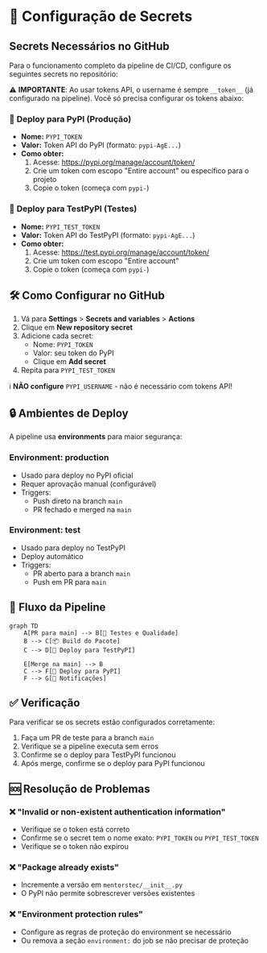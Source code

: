 # 🔐 Configuração de Secrets

## Secrets Necessários no GitHub

Para o funcionamento completo da pipeline de CI/CD, configure os seguintes secrets no repositório:

⚠️ **IMPORTANTE**: Ao usar tokens API, o username é sempre `__token__` (já configurado na pipeline). Você só precisa configurar os tokens abaixo:

### 🚀 **Deploy para PyPI (Produção)**
- **Nome:** `PYPI_TOKEN`
- **Valor:** Token API do PyPI (formato: `pypi-AgE...`)
- **Como obter:**
  1. Acesse: https://pypi.org/manage/account/token/
  2. Crie um token com escopo "Entire account" ou específico para o projeto
  3. Copie o token (começa com `pypi-`)

### 🧪 **Deploy para TestPyPI (Testes)**
- **Nome:** `PYPI_TEST_TOKEN`
- **Valor:** Token API do TestPyPI (formato: `pypi-AgE...`)
- **Como obter:**
  1. Acesse: https://test.pypi.org/manage/account/token/
  2. Crie um token com escopo "Entire account"
  3. Copie o token (começa com `pypi-`)

## 🛠️ Como Configurar no GitHub

1. Vá para **Settings** > **Secrets and variables** > **Actions**
2. Clique em **New repository secret**
3. Adicione cada secret:
   - Nome: `PYPI_TOKEN`
   - Valor: seu token do PyPI
   - Clique em **Add secret**
4. Repita para `PYPI_TEST_TOKEN`

ℹ️ **NÃO configure** `PYPI_USERNAME` - não é necessário com tokens API!

## 🔒 Ambientes de Deploy

A pipeline usa **environments** para maior segurança:

### **Environment: production**
- Usado para deploy no PyPI oficial
- Requer aprovação manual (configurável)
- Triggers:
  - Push direto na branch `main`
  - PR fechado e merged na `main`

### **Environment: test**
- Usado para deploy no TestPyPI
- Deploy automático
- Triggers:
  - PR aberto para a branch `main`
  - Push em PR para `main`

## 🚦 Fluxo da Pipeline

```mermaid
graph TD
    A[PR para main] --> B[🧪 Testes e Qualidade]
    B --> C[📦 Build do Pacote]
    C --> D[🧪 Deploy para TestPyPI]
    
    E[Merge na main] --> B
    C --> F[🚀 Deploy para PyPI]
    F --> G[📢 Notificações]
```

## ✅ Verificação

Para verificar se os secrets estão configurados corretamente:

1. Faça um PR de teste para a branch `main`
2. Verifique se a pipeline executa sem erros
3. Confirme se o deploy para TestPyPI funcionou
4. Após merge, confirme se o deploy para PyPI funcionou

## 🆘 Resolução de Problemas

### ❌ "Invalid or non-existent authentication information"
- Verifique se o token está correto
- Confirme se o secret tem o nome exato: `PYPI_TOKEN` ou `PYPI_TEST_TOKEN`
- Verifique se o token não expirou

### ❌ "Package already exists"
- Incremente a versão em `mentorstec/__init__.py`
- O PyPI não permite sobrescrever versões existentes

### ❌ "Environment protection rules"
- Configure as regras de proteção do environment se necessário
- Ou remova a seção `environment:` do job se não precisar de proteção